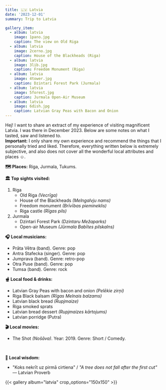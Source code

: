 ```yaml
---
title: 🇱🇻 Latvia 
date: '2023-12-01'
summary: Trip to Latvia

gallery_item:
  - album: latvia
    image: 1pano.jpg
    caption: The view on Old Riga
  - album: latvia
    image: 2cerno.jpg
    caption: House of the Blackheads (Riga)
  - album: latvia
    image: 3lib.jpg
    caption: Freedom Monument (Riga)
  - album: latvia
    image: 4tower.jpg
    caption: Dzintari Forest Park (Jurmala)
  - album: latvia
    image: 5forest.jpg
    caption: Jurmala Open-Air Museum
  - album: latvia
    image: 6dish.jpg
    caption: Latvian Gray Peas with Bacon and Onion
---
```

Hej! I want to share an extract of my experience of visiting magnificent Latvia. I was there in December 2023. Below are some notes on what I tasted, saw and listened to.<br>
<b>Important:</b> I only share my own experience and recommend the things that I personally tried and liked. Therefore, everything written below is extremely subjective, and also does not cover all the wonderful local attributes and places ☺️.

<b>🗺 Places:</b> Riga, Jurmala, Tukums.<br>

<b>🏛 Top sights visited: </b>
1. Riga
    - Old Riga <i>(Vecrīga)</i>
    - House of the Blackheads <i>(Melngalvju nams)</i>
    - Freedom monument <i>(Brīvības piemineklis)</i>
    - Riga castle <i>(Rīgas pils)</i>
2. Jurmala
    - Dzintari Forest Park <i>(Dzintaru Mežaparks)</i>
    - Open-air Museum <i>(Jūrmala Babītes pilskalns)</i>

<b>🎧 Local musicians: </b>
- Prāta Vētra (band). Genre: pop 
- Antra Stafecka (singer). Genre: pop
- Jumprava (band). Genre: retro-pop
- Otra Puse (band). Genre: pop
- Tumsa (band). Genre: rock


<b>🫕 Local food & drinks: </b>
- Latvian Gray Peas with bacon and onion <i>(Pelēkie zirņi)</i>
- Riga Black balsam <i>(Rīgas Melnais balzams)</i>
- Latvian black bread <i>(Rupjmaize)</i>
- Riga smoked sprats
- Latvian bread dessert <i>(Rupjmaizes kārtojums)</i>
- Latvian porridge (Putra)


<b>🎬 Local movies:</b>
- The Shot <i>(Nošāva)</i>. Year: 2019. Genre: Short / Comedy.
<br>

<b>🦉 Local wisdom:</b>
- "Koks nekrīt uz pirmā cirtiena" / <i>"A tree does not fall after the first cut"</i> — Latvian Proverb

{{< gallery album="latvia" crop_options="150x150" >}}
   

